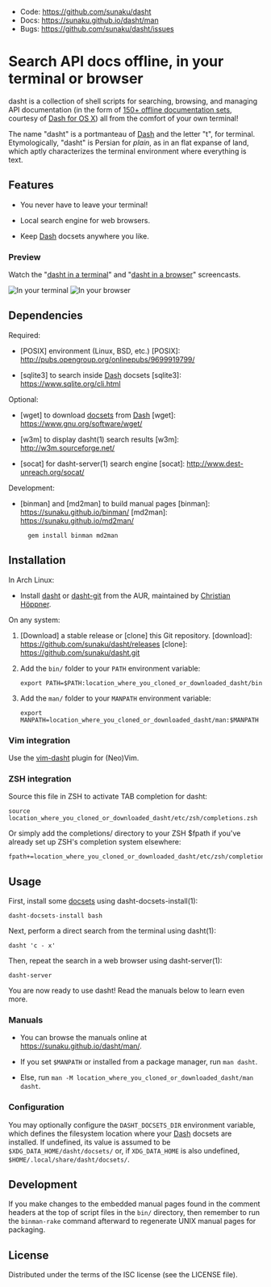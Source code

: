 * Code: <https://github.com/sunaku/dasht>
* Docs: <https://sunaku.github.io/dasht/man>
* Bugs: <https://github.com/sunaku/dasht/issues>

# Search API docs offline, in your terminal or browser

dasht is a collection of shell scripts for searching, browsing, and managing
API documentation (in the form of [150+ offline documentation sets][docsets],
courtesy of [Dash for OS X][Dash]) all from the comfort of your own terminal!

The name "dasht" is a portmanteau of [Dash] and the letter "t", for terminal.
Etymologically, "dasht" is Persian for _plain_, as in an flat expanse of land,
which aptly characterizes the terminal environment where everything is text.

[Dash]: https://kapeli.com/dash
[docsets]: https://kapeli.com/dash#docsets

## Features

* You never have to leave your terminal!

* Local search engine for web browsers.

* Keep [Dash] docsets anywhere you like.

### Preview

Watch the "[dasht in a terminal](https://vimeo.com/159462598)"
and "[dasht in a browser](https://vimeo.com/159462774)" screencasts.

![In your terminal](https://github.com/sunaku/dasht/raw/gh-pages/terminal.png)
![In your browser](https://github.com/sunaku/dasht/raw/gh-pages/browser.png)

## Dependencies

Required:

* [POSIX] environment (Linux, BSD, etc.)
  [POSIX]: http://pubs.opengroup.org/onlinepubs/9699919799/

* [sqlite3] to search inside [Dash] docsets
  [sqlite3]: https://www.sqlite.org/cli.html

Optional:

* [wget] to download [docsets] from [Dash]
  [wget]: https://www.gnu.org/software/wget/

* [w3m] to display dasht(1) search results
  [w3m]: http://w3m.sourceforge.net/

* [socat] for dasht-server(1) search engine
  [socat]: http://www.dest-unreach.org/socat/

Development:

* [binman] and [md2man] to build manual pages
  [binman]: https://sunaku.github.io/binman/
  [md2man]: https://sunaku.github.io/md2man/

        gem install binman md2man

## Installation

In Arch Linux:

* Install [dasht](https://aur.archlinux.org/packages/dasht/) or
  [dasht-git](https://aur.archlinux.org/packages/dasht-git/) from the AUR,
  maintained by [Christian Höppner](https://github.com/mkaito).

On any system:

1.  [Download] a stable release or [clone] this Git repository.
[download]: https://github.com/sunaku/dasht/releases
[clone]: https://github.com/sunaku/dasht.git

2.  Add the `bin/` folder to your `PATH` environment variable:

        export PATH=$PATH:location_where_you_cloned_or_downloaded_dasht/bin

3.  Add the `man/` folder to your `MANPATH` environment variable:

        export MANPATH=location_where_you_cloned_or_downloaded_dasht/man:$MANPATH

### Vim integration

Use the [vim-dasht](https://github.com/sunaku/vim-dasht) plugin for (Neo)Vim.

### ZSH integration

Source this file in ZSH to activate TAB completion for dasht:

    source location_where_you_cloned_or_downloaded_dasht/etc/zsh/completions.zsh

Or simply add the completions/ directory to your ZSH $fpath
if you've already set up ZSH's completion system elsewhere:

    fpath+=location_where_you_cloned_or_downloaded_dasht/etc/zsh/completions/

## Usage

First, install some [docsets] using dasht-docsets-install(1):

    dasht-docsets-install bash

Next, perform a direct search from the terminal using dasht(1):

    dasht 'c - x'

Then, repeat the search in a web browser using dasht-server(1):

    dasht-server

You are now ready to use dasht!  Read the manuals below to learn even more.

### Manuals

* You can browse the manuals online at <https://sunaku.github.io/dasht/man/>.

* If you set `$MANPATH` or installed from a package manager, run `man dasht`.

* Else, run `man -M location_where_you_cloned_or_downloaded_dasht/man dasht`.

### Configuration

You may optionally configure the `DASHT_DOCSETS_DIR` environment variable,
which defines the filesystem location where your [Dash] docsets are installed.
If undefined, its value is assumed to be `$XDG_DATA_HOME/dasht/docsets/` or,
if `XDG_DATA_HOME` is also undefined, `$HOME/.local/share/dasht/docsets/`.

## Development

If you make changes to the embedded manual pages found in the comment headers
at the top of script files in the `bin/` directory, then remember to run the
`binman-rake` command afterward to regenerate UNIX manual pages for packaging.

## License

Distributed under the terms of the ISC license (see the LICENSE file).
